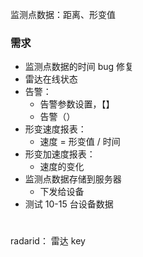 监测点数据：距离、形变值

### 需求

- 监测点数据的时间 bug 修复
- 雷达在线状态
- 告警：
  - 告警参数设置，【】
  - 告警（）
- 形变速度报表：
  - 速度 = 形变值 / 时间
- 形变加速度报表：
  - 速度的变化
- 监测点数据存储到服务器
  - 下发给设备
- 测试 10-15 台设备数据

#

radarid： 雷达 key
